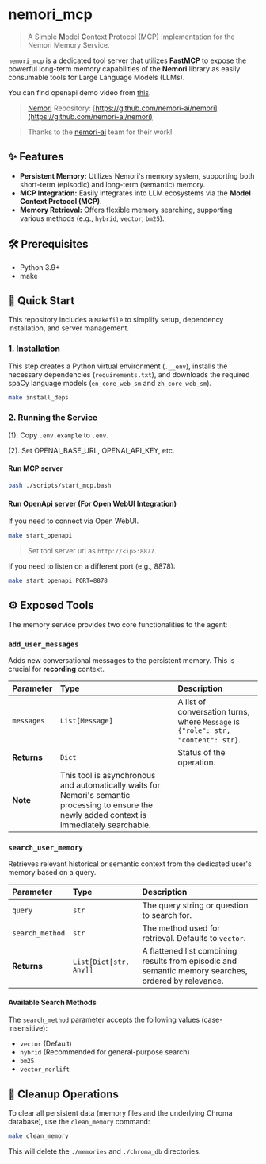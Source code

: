 # nemori_mcp
> A Simple **M**odel **C**ontext **P**rotocol (MCP) Implementation for the Nemori Memory Service.

`nemori_mcp` is a dedicated tool server that utilizes **FastMCP** to expose the powerful long-term memory capabilities of the **Nemori** library as easily consumable tools for Large Language Models (LLMs).

You can find openapi demo video from [this](./docs/demo_openapi.mp4).

> [Nemori](https://github.com/nemori-ai/nemori) Repository: [https://github.com/nemori-ai/nemori](https://github.com/nemori-ai/nemori)

>Thanks to the [nemori-ai](https://github.com/nemori-ai) team for their work!

## ✨ Features

*   **Persistent Memory:** Utilizes Nemori's memory system, supporting both short-term (episodic) and long-term (semantic) memory.
*   **MCP Integration:** Easily integrates into LLM ecosystems via the **Model Context Protocol (MCP)**.
*   **Memory Retrieval:** Offers flexible memory searching, supporting various methods (e.g., `hybrid`, `vector`, `bm25`).

## 🛠️ Prerequisites

*   Python 3.9+
*   make

## 🚀 Quick Start

This repository includes a `Makefile` to simplify setup, dependency installation, and server management.

### 1. Installation

This step creates a Python virtual environment (`.__env`), installs the necessary dependencies (`requirements.txt`), and downloads the required spaCy language models (`en_core_web_sm` and `zh_core_web_sm`).

```bash
make install_deps
```

### 2. Running the Service

(1). Copy `.env.example` to `.env`.

(2). Set OPENAI_BASE_URL, OPENAI_API_KEY, etc.

#### Run MCP server

```bash
bash ./scripts/start_mcp.bash
```

#### Run [OpenApi server](https://docs.openwebui.com/openapi-servers) (For Open WebUI Integration)

If you need to connect via Open WebUI.

```bash
make start_openapi
```
> Set tool server url as `http://<ip>:8877`.

If you need to listen on a different port (e.g., 8878):

```bash
make start_openapi PORT=8878
```

## ⚙️ Exposed Tools

The memory service provides two core functionalities to the agent:

### `add_user_messages`

Adds new conversational messages to the persistent memory. This is crucial for **recording** context.

| Parameter | Type | Description |
| :--- | :--- | :--- |
| `messages` | `List[Message]` | A list of conversation turns, where `Message` is `{"role": str, "content": str}`. |
| **Returns** | `Dict` | Status of the operation. |
| **Note** | This tool is asynchronous and automatically waits for Nemori's semantic processing to ensure the newly added context is immediately searchable. |

### `search_user_memory`

Retrieves relevant historical or semantic context from the dedicated user's memory based on a query.

| Parameter | Type | Description |
| :--- | :--- | :--- |
| `query` | `str` | The query string or question to search for. |
| `search_method` | `str` | The method used for retrieval. Defaults to `vector`. |
| **Returns** | `List[Dict[str, Any]]` | A flattened list combining results from episodic and semantic memory searches, ordered by relevance. |

#### Available Search Methods

The `search_method` parameter accepts the following values (case-insensitive):

*   `vector` (Default)
*   `hybrid` (Recommended for general-purpose search)
*   `bm25`
*   `vector_norlift`

## 🧹 Cleanup Operations

To clear all persistent data (memory files and the underlying Chroma database), use the `clean_memory` command:

```bash
make clean_memory
```
This will delete the `./memories` and `./chroma_db` directories.